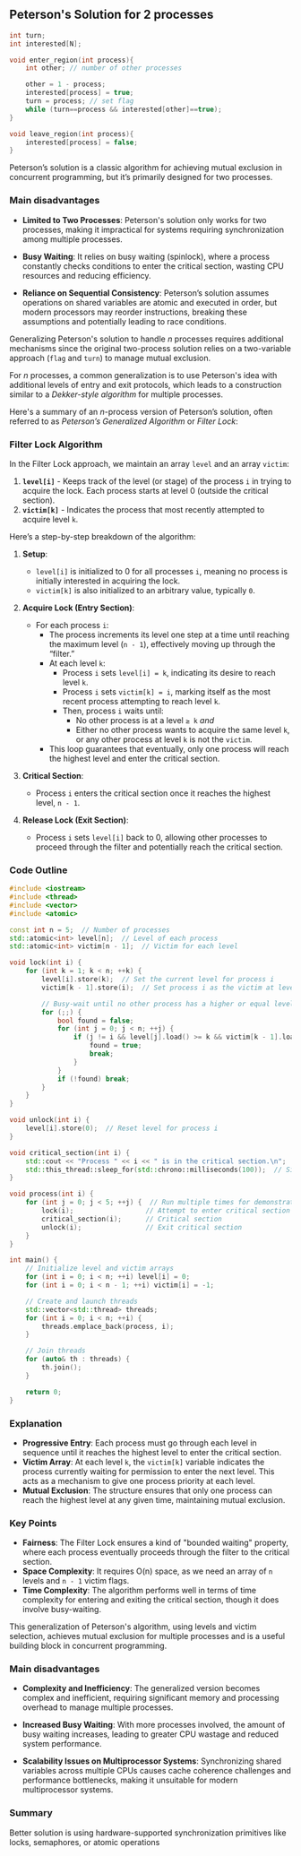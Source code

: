 ## Peterson's Solution for 2 processes
```cpp
int turn;
int interested[N];

void enter_region(int process){
	int other; // number of other processes

	other = 1 - process;
	interested[process] = true;
	turn = process; // set flag
	while (turn==process && interested[other]==true);
}

void leave_region(int process){
	interested[process] = false;
}
```


Peterson’s solution is a classic algorithm for achieving mutual exclusion in concurrent programming, but it’s primarily designed for two processes. 

### Main disadvantages
- **Limited to Two Processes**: Peterson's solution only works for two processes, making it impractical for systems requiring synchronization among multiple processes.
    
- **Busy Waiting**: It relies on busy waiting (spinlock), where a process constantly checks conditions to enter the critical section, wasting CPU resources and reducing efficiency.
    
- **Reliance on Sequential Consistency**: Peterson’s solution assumes operations on shared variables are atomic and executed in order, but modern processors may reorder instructions, breaking these assumptions and potentially leading to race conditions.

Generalizing Peterson's solution to handle *n* processes requires additional mechanisms since the original two-process solution relies on a two-variable approach (`flag` and `turn`) to manage mutual exclusion.

For *n* processes, a common generalization is to use Peterson's idea with additional levels of entry and exit protocols, which leads to a construction similar to a *Dekker-style algorithm* for multiple processes.

Here's a summary of an *n*-process version of Peterson’s solution, often referred to as *Peterson’s Generalized Algorithm* or *Filter Lock*:

### Filter Lock Algorithm

In the Filter Lock approach, we maintain an array `level` and an array `victim`:

1. **`level[i]`** - Keeps track of the level (or stage) of the process `i` in trying to acquire the lock. Each process starts at level 0 (outside the critical section).
2. **`victim[k]`** - Indicates the process that most recently attempted to acquire level `k`.

Here’s a step-by-step breakdown of the algorithm:

1. **Setup**:
    - `level[i]` is initialized to 0 for all processes `i`, meaning no process is initially interested in acquiring the lock.
    - `victim[k]` is also initialized to an arbitrary value, typically `0`.

2. **Acquire Lock (Entry Section)**:
   - For each process `i`:
       - The process increments its level one step at a time until reaching the maximum level (`n - 1`), effectively moving up through the “filter.”
       - At each level `k`:
           - Process `i` sets `level[i] = k`, indicating its desire to reach level `k`.
           - Process `i` sets `victim[k] = i`, marking itself as the most recent process attempting to reach level `k`.
           - Then, process `i` waits until:
               - No other process is at a level `≥ k` *and*
               - Either no other process wants to acquire the same level `k`, or any other process at level `k` is not the `victim`.
       - This loop guarantees that eventually, only one process will reach the highest level and enter the critical section.

3. **Critical Section**:
   - Process `i` enters the critical section once it reaches the highest level, `n - 1`.

4. **Release Lock (Exit Section)**:
   - Process `i` sets `level[i]` back to 0, allowing other processes to proceed through the filter and potentially reach the critical section.

### Code Outline

```cpp
#include <iostream>
#include <thread>
#include <vector>
#include <atomic>

const int n = 5;  // Number of processes
std::atomic<int> level[n];  // Level of each process
std::atomic<int> victim[n - 1];  // Victim for each level

void lock(int i) {
    for (int k = 1; k < n; ++k) {
        level[i].store(k);  // Set the current level for process i
        victim[k - 1].store(i);  // Set process i as the victim at level k

        // Busy-wait until no other process has a higher or equal level and process i is not the victim
        for (;;) {
            bool found = false;
            for (int j = 0; j < n; ++j) {
                if (j != i && level[j].load() >= k && victim[k - 1].load() == i) {
                    found = true;
                    break;
                }
            }
            if (!found) break;
        }
    }
}

void unlock(int i) {
    level[i].store(0);  // Reset level for process i
}

void critical_section(int i) {
    std::cout << "Process " << i << " is in the critical section.\n";
    std::this_thread::sleep_for(std::chrono::milliseconds(100));  // Simulate work
}

void process(int i) {
    for (int j = 0; j < 5; ++j) {  // Run multiple times for demonstration
        lock(i);                  // Attempt to enter critical section
        critical_section(i);      // Critical section
        unlock(i);                // Exit critical section
    }
}

int main() {
    // Initialize level and victim arrays
    for (int i = 0; i < n; ++i) level[i] = 0;
    for (int i = 0; i < n - 1; ++i) victim[i] = -1;

    // Create and launch threads
    std::vector<std::thread> threads;
    for (int i = 0; i < n; ++i) {
        threads.emplace_back(process, i);
    }

    // Join threads
    for (auto& th : threads) {
        th.join();
    }

    return 0;
}
```
### Explanation

- **Progressive Entry**: Each process must go through each level in sequence until it reaches the highest level to enter the critical section.
- **Victim Array**: At each level `k`, the `victim[k]` variable indicates the process currently waiting for permission to enter the next level. This acts as a mechanism to give one process priority at each level.
- **Mutual Exclusion**: The structure ensures that only one process can reach the highest level at any given time, maintaining mutual exclusion.

### Key Points

- **Fairness**: The Filter Lock ensures a kind of "bounded waiting" property, where each process eventually proceeds through the filter to the critical section.
- **Space Complexity**: It requires O(n) space, as we need an array of `n` levels and `n - 1` victim flags.
- **Time Complexity**: The algorithm performs well in terms of time complexity for entering and exiting the critical section, though it does involve busy-waiting.

This generalization of Peterson's algorithm, using levels and victim selection, achieves mutual exclusion for multiple processes and is a useful building block in concurrent programming.

### Main disadvantages
- **Complexity and Inefficiency**: The generalized version becomes complex and inefficient, requiring significant memory and processing overhead to manage multiple processes.
    
- **Increased Busy Waiting**: With more processes involved, the amount of busy waiting increases, leading to greater CPU wastage and reduced system performance.
    
- **Scalability Issues on Multiprocessor Systems**: Synchronizing shared variables across multiple CPUs causes cache coherence challenges and performance bottlenecks, making it unsuitable for modern multiprocessor systems.

### Summary
Better solution is using hardware-supported synchronization primitives like locks, semaphores, or atomic operations